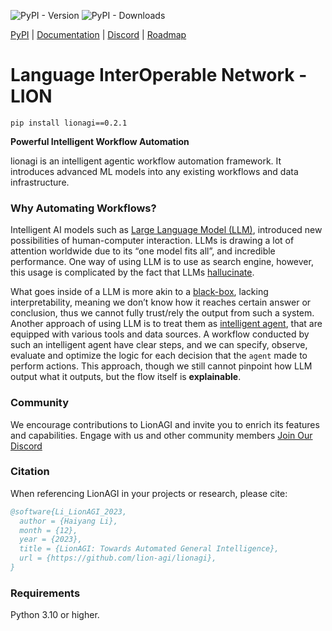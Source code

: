 ![PyPI - Version](https://img.shields.io/pypi/v/lionagi?labelColor=233476aa&color=231fc935) ![PyPI - Downloads](https://img.shields.io/pypi/dm/lionagi?color=blue)


[PyPI](https://pypi.org/project/lionagi/) | [Documentation](https://ocean-lion.com/Welcome) | [Discord](https://discord.gg/aqSJ2v46vu) | [Roadmap](https://trello.com/b/3seomsrI/lionagi)


# Language InterOperable Network - LION

```
pip install lionagi==0.2.1
```

**Powerful Intelligent Workflow Automation**

lionagi is an intelligent agentic workflow automation framework. It introduces advanced ML models into any existing workflows and data infrastructure.


### Why Automating Workflows?

Intelligent AI models such as [Large Language Model (LLM)](https://en.wikipedia.org/wiki/Large_language_model), introduced new possibilities of human-computer interaction. LLMs is drawing a lot of attention worldwide due to its “one model fits all”, and incredible performance. One way of using LLM is to use as search engine, however, this usage is complicated by the fact that LLMs [hallucinate](https://arxiv.org/abs/2311.05232).

What goes inside of a LLM is more akin to a [black-box](https://pauldeepakraj-r.medium.com/demystifying-the-black-box-a-deep-dive-into-llm-interpretability-971524966fdf), lacking interpretability, meaning we don’t know how it reaches certain answer or conclusion, thus we cannot fully trust/rely the output from such a system. Another approach of using LLM is to treat them as [intelligent agent](https://arxiv.org/html/2401.03428v1), that are equipped with various tools and data sources. A workflow conducted by such an intelligent agent have clear steps, and we can specify, observe, evaluate and optimize the logic for each decision that the `agent` made to perform actions. This approach, though we still cannot pinpoint how LLM output what it outputs, but the flow itself is **explainable**.



### Community

We encourage contributions to LionAGI and invite you to enrich its features and capabilities. Engage with us and other community members [Join Our Discord](https://discord.gg/7RGWqpSxze)

### Citation

When referencing LionAGI in your projects or research, please cite:

```bibtex
@software{Li_LionAGI_2023,
  author = {Haiyang Li},
  month = {12},
  year = {2023},
  title = {LionAGI: Towards Automated General Intelligence},
  url = {https://github.com/lion-agi/lionagi},
}
```


### Requirements
Python 3.10 or higher. 

